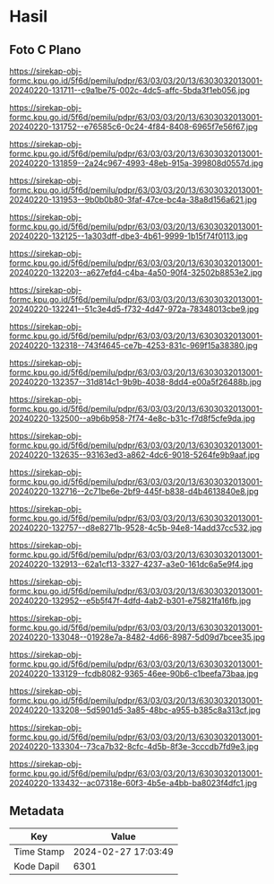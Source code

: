 # Hasil

## Foto C Plano

https://sirekap-obj-formc.kpu.go.id/5f6d/pemilu/pdpr/63/03/03/20/13/6303032013001-20240220-131711--c9a1be75-002c-4dc5-affc-5bda3f1eb056.jpg

https://sirekap-obj-formc.kpu.go.id/5f6d/pemilu/pdpr/63/03/03/20/13/6303032013001-20240220-131752--e76585c6-0c24-4f84-8408-6965f7e56f67.jpg

https://sirekap-obj-formc.kpu.go.id/5f6d/pemilu/pdpr/63/03/03/20/13/6303032013001-20240220-131859--2a24c967-4993-48eb-915a-399808d0557d.jpg

https://sirekap-obj-formc.kpu.go.id/5f6d/pemilu/pdpr/63/03/03/20/13/6303032013001-20240220-131953--9b0b0b80-3faf-47ce-bc4a-38a8d156a621.jpg

https://sirekap-obj-formc.kpu.go.id/5f6d/pemilu/pdpr/63/03/03/20/13/6303032013001-20240220-132125--1a303dff-dbe3-4b61-9999-1b15f74f0113.jpg

https://sirekap-obj-formc.kpu.go.id/5f6d/pemilu/pdpr/63/03/03/20/13/6303032013001-20240220-132203--a627efd4-c4ba-4a50-90f4-32502b8853e2.jpg

https://sirekap-obj-formc.kpu.go.id/5f6d/pemilu/pdpr/63/03/03/20/13/6303032013001-20240220-132241--51c3e4d5-f732-4d47-972a-78348013cbe9.jpg

https://sirekap-obj-formc.kpu.go.id/5f6d/pemilu/pdpr/63/03/03/20/13/6303032013001-20240220-132318--743f4645-ce7b-4253-831c-969f15a38380.jpg

https://sirekap-obj-formc.kpu.go.id/5f6d/pemilu/pdpr/63/03/03/20/13/6303032013001-20240220-132357--31d814c1-9b9b-4038-8dd4-e00a5f26488b.jpg

https://sirekap-obj-formc.kpu.go.id/5f6d/pemilu/pdpr/63/03/03/20/13/6303032013001-20240220-132500--a9b6b958-7f74-4e8c-b31c-f7d8f5cfe9da.jpg

https://sirekap-obj-formc.kpu.go.id/5f6d/pemilu/pdpr/63/03/03/20/13/6303032013001-20240220-132635--93163ed3-a862-4dc6-9018-5264fe9b9aaf.jpg

https://sirekap-obj-formc.kpu.go.id/5f6d/pemilu/pdpr/63/03/03/20/13/6303032013001-20240220-132716--2c71be6e-2bf9-445f-b838-d4b4613840e8.jpg

https://sirekap-obj-formc.kpu.go.id/5f6d/pemilu/pdpr/63/03/03/20/13/6303032013001-20240220-132757--d8e8271b-9528-4c5b-94e8-14add37cc532.jpg

https://sirekap-obj-formc.kpu.go.id/5f6d/pemilu/pdpr/63/03/03/20/13/6303032013001-20240220-132913--62a1cf13-3327-4237-a3e0-161dc6a5e9f4.jpg

https://sirekap-obj-formc.kpu.go.id/5f6d/pemilu/pdpr/63/03/03/20/13/6303032013001-20240220-132952--e5b5f47f-4dfd-4ab2-b301-e75821fa16fb.jpg

https://sirekap-obj-formc.kpu.go.id/5f6d/pemilu/pdpr/63/03/03/20/13/6303032013001-20240220-133048--01928e7a-8482-4d66-8987-5d09d7bcee35.jpg

https://sirekap-obj-formc.kpu.go.id/5f6d/pemilu/pdpr/63/03/03/20/13/6303032013001-20240220-133129--fcdb8082-9365-46ee-90b6-c1beefa73baa.jpg

https://sirekap-obj-formc.kpu.go.id/5f6d/pemilu/pdpr/63/03/03/20/13/6303032013001-20240220-133208--5d5901d5-3a85-48bc-a955-b385c8a313cf.jpg

https://sirekap-obj-formc.kpu.go.id/5f6d/pemilu/pdpr/63/03/03/20/13/6303032013001-20240220-133304--73ca7b32-8cfc-4d5b-8f3e-3cccdb7fd9e3.jpg

https://sirekap-obj-formc.kpu.go.id/5f6d/pemilu/pdpr/63/03/03/20/13/6303032013001-20240220-133432--ac07318e-60f3-4b5e-a4bb-ba8023f4dfc1.jpg


## Metadata

| Key        | Value               |
| ---------- | ------------------- |
| Time Stamp | 2024-02-27 17:03:49 |
| Kode Dapil | 6301                |



